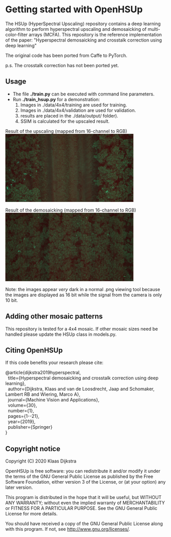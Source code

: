 # Getting started with OpenHSUp

The HSUp (HyperSpectral Upscaling) repository contains a deep learning algorithm to perform hyperspectral upscaling and demosaicking of 
multi-color-filter arrays (MCFA). This repository is the reference implementation of the paper: 
"Hyperspectral demosaicking and crosstalk correction using deep learning"

The original code has been ported from Caffe to PyTorch.

p.s.
The crosstalk correction has not been ported yet.  

## Usage
- The file **./train.py** can be executed with command line parameters.
- Run **./train_hsup.py** for a demonstration:
    1. Images in ./data/4x4/training are used for training.
    2. Images in ./data/4x4/validation are used for validation.    
    3. results are placed in the ./data/output/ folder).
    4. SSIM is calculated for the upscaled result.

Result of the upscaling (mapped from 16-channel to RGB)\
<img src="https://github.com/kdijkstra13/OpenHSUp/blob/master/data/output/example_upscale.png" alt="upscale" width="400px"/>

Result of the demosaicking (mapped from 16-channel to RGB)\
<img src="https://github.com/kdijkstra13/OpenHSUp/blob/master/data/output/example_demosaick.png" alt="upscale" width="400px"/>

Note:
the images appear *very* dark in a normal .png viewing tool because 
the images are displayed as 16 bit while the signal from the camera is only 10 bit.

## Adding other mosaic patterns
This repository is tested for a 4x4 mosaic.
If other mosaic sizes need be handled please update the HSUp class in models.py.

## Citing OpenHSUp
If this code benefits your research please cite:

@article{dijkstra2019hyperspectral,\
&nbsp;&nbsp;title={Hyperspectral demosaicking and crosstalk correction using deep learning},\
&nbsp;&nbsp;author={Dijkstra, Klaas and van de Loosdrecht, Jaap and Schomaker, Lambert RB and Wiering, Marco A},\
&nbsp;&nbsp;journal={Machine Vision and Applications},\
&nbsp;&nbsp;volume={30},\
&nbsp;&nbsp;number={1},\
&nbsp;&nbsp;pages={1--21},\
&nbsp;&nbsp;year={2019},\
&nbsp;&nbsp;publisher={Springer}\
}

## Copyright notice
Copyright (C) 2020 Klaas Dijkstra

OpenHSUp is free software: you can redistribute it and/or modify it under the terms of the GNU General Public License as published by the Free Software Foundation, either version 3 of the License, or (at your option) any later version.

This program is distributed in the hope that it will be useful, but WITHOUT ANY WARRANTY; without even the implied warranty of MERCHANTABILITY or FITNESS FOR A PARTICULAR PURPOSE. See the GNU General Public License for more details.

You should have received a copy of the GNU General Public License along with this program. If not, see http://www.gnu.org/licenses/.

